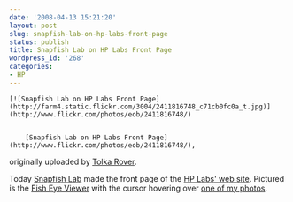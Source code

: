 ```yaml
---
date: '2008-04-13 15:21:20'
layout: post
slug: snapfish-lab-on-hp-labs-front-page
status: publish
title: Snapfish Lab on HP Labs Front Page
wordpress_id: '268'
categories:
- HP
---
```



	[![Snapfish Lab on HP Labs Front Page](http://farm4.static.flickr.com/3004/2411816748_c71cb0fc0a_t.jpg)](http://www.flickr.com/photos/eob/2411816748/)

	
		[Snapfish Lab on HP Labs Front Page](http://www.flickr.com/photos/eob/2411816748/),
originally uploaded by [Tolka Rover](http://www.flickr.com/people/eob/).
	


Today [Snapfish Lab](http://www.snapfishlab.com/SnapFishWeb/PublicHome.do) made the front page of the [HP Labs' web site](http://www.hpl.hp.com/).  Pictured is the [Fish Eye Viewer](http://www.snapfishlab.com/SnapFishWeb/PublicAboutAlbumToolFull.do?tool=fisheyeWindow) with the cursor hovering over [one of my photos](http://flickr.com/photos/eob/126046266/).



